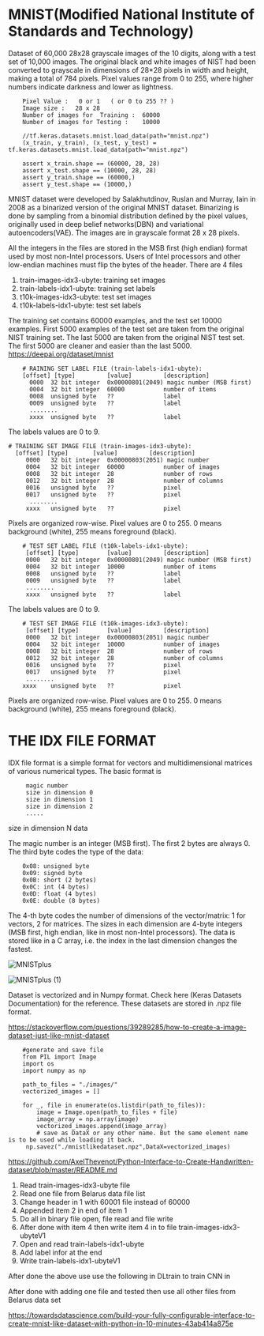 

# MNIST(Modified National Institute of Standards and Technology)


Dataset of 60,000 28x28 grayscale images of the 10 digits, along with a test set of 10,000 images. The original black and white images of NIST had been converted to grayscale in dimensions of 28*28 pixels in width and height, making a total of 784 pixels. Pixel values range from 0 to 255, where higher numbers indicate darkness and lower as lightness.

        Pixel Value :   0 or 1   ( or 0 to 255 ?? )
        Image size :   28 x 28
        Number of images for  Training :  60000
        Number of images for Testing :    10000

        //tf.keras.datasets.mnist.load_data(path="mnist.npz")
        (x_train, y_train), (x_test, y_test) = tf.keras.datasets.mnist.load_data(path="mnist.npz")

        assert x_train.shape == (60000, 28, 28)
        assert x_test.shape == (10000, 28, 28)
        assert y_train.shape == (60000,)
        assert y_test.shape == (10000,)


MNIST dataset were developed by Salakhutdinov, Ruslan and Murray, Iain in 2008 as a binarized version of the original MNIST dataset. Binarizing is done by sampling from a binomial distribution defined by the pixel values, originally used in deep belief networks(DBN) and variational autoencoders(VAE). The images are in grayscale format 28 x 28 pixels.

All the integers in the files are stored in the MSB first (high endian) format used by most non-Intel processors. Users of Intel processors and other low-endian machines must flip the bytes of the header.  There are 4 files

1. train-images-idx3-ubyte: training set images 
2. train-labels-idx1-ubyte: training set labels 
3. t10k-images-idx3-ubyte:  test set images 
4. t10k-labels-idx1-ubyte:  test set labels

The training set contains 60000 examples, and the test set 10000 examples. First 5000 examples of the test 
set are taken from the original NIST training set. The last 5000 are taken from the original NIST test 
set. The first 5000 are cleaner and easier than the last 5000. https://deepai.org/dataset/mnist




        # RAINING SET LABEL FILE (train-labels-idx1-ubyte):
        [offset] [type]      	[value]      	[description] 
          0000 	32 bit integer  0x00000801(2049) magic number (MSB first) 
          0004 	32 bit integer  60000        	number of items 
          0008 	unsigned byte   ??           	label 
          0009 	unsigned byte   ??           	label 
          ........ 
          xxxx 	unsigned byte   ??           	label
   
 The labels values are 0 to 9.


    # TRAINING SET IMAGE FILE (train-images-idx3-ubyte):
      [offset] [type]      	[value]      	[description] 
         0000 	32 bit integer  0x00000803(2051) magic number 
         0004 	32 bit integer  60000        	number of images 
         0008 	32 bit integer  28           	number of rows 
         0012 	32 bit integer  28           	number of columns 
         0016 	unsigned byte   ??           	pixel 
         0017 	unsigned byte   ??           	pixel 
          ........ 
         xxxx 	unsigned byte   ??           	pixel

Pixels are organized row-wise. Pixel values are 0 to 255. 0 means background (white), 255 means foreground (black).


        # TEST SET LABEL FILE (t10k-labels-idx1-ubyte):
         [offset] [type]      	[value]      	[description] 
         0000 	32 bit integer  0x00000801(2049) magic number (MSB first) 
         0004 	32 bit integer  10000        	number of items 
         0008 	unsigned byte   ??           	label 
         0009 	unsigned byte   ??           	label 
         ........ 
         xxxx 	unsigned byte   ??           	label

The labels values are 0 to 9.

        # TEST SET IMAGE FILE (t10k-images-idx3-ubyte):
         [offset] [type]      	[value]      	[description] 
         0000 	32 bit integer  0x00000803(2051) magic number 
         0004 	32 bit integer  10000        	number of images 
         0008 	32 bit integer  28           	number of rows 
         0012 	32 bit integer  28           	number of columns 
         0016 	unsigned byte   ??           	pixel 
         0017 	unsigned byte   ??           	pixel 
         ........ 
        xxxx 	unsigned byte   ??           	pixel

Pixels are organized row-wise. Pixel values are 0 to 255. 
0 means background (white), 255 means foreground (black).

# THE IDX FILE FORMAT

IDX file format is a simple format for vectors and multidimensional
matrices of various numerical types.
The basic format is
 
         magic number 
         size in dimension 0 
         size in dimension 1 
         size in dimension 2 
         ..... 

size in dimension N  data

The magic number is an integer (MSB first). 
The first 2 bytes are always 0.
The third byte codes the type of the data: 

        0x08: unsigned byte 
        0x09: signed byte 
        0x0B: short (2 bytes) 
        0x0C: int (4 bytes) 
        0x0D: float (4 bytes) 
        0x0E: double (8 bytes)
    
 The 4-th byte codes the number of dimensions of the vector/matrix: 1 for vectors, 2 for matrices.
 The sizes in each dimension are 4-byte integers (MSB first, high endian, like in most non-Intel processors). 
 The data is stored like in a C array, i.e. the index in the last dimension changes the fastest.
 
 
 ![MNISTplus](https://user-images.githubusercontent.com/58679469/229864625-9eddb843-db9a-49f4-8b5b-fbc655cc191b.jpg)

 
 
 ![MNISTplus (1)](https://user-images.githubusercontent.com/58679469/229864773-63d58137-413a-46ea-8276-ac9e17801822.jpg)

 Dataset is vectorized and in Numpy format. Check here (Keras Datasets Documentation) for the reference. 
These datasets are stored in .npz file format.

https://stackoverflow.com/questions/39289285/how-to-create-a-image-dataset-just-like-mnist-dataset

        #generate and save file
        from PIL import Image
        import os
        import numpy as np

        path_to_files = "./images/"    
        vectorized_images = []

        for _, file in enumerate(os.listdir(path_to_files)):
            image = Image.open(path_to_files + file)
            image_array = np.array(image)
            vectorized_images.append(image_array)        
            # save as DataX or any other name. But the same element name is to be used while loading it back. 
         np.savez("./mnistlikedataset.npz",DataX=vectorized_images)

https://github.com/AxelThevenot/Python-Interface-to-Create-Handwritten-dataset/blob/master/README.md 





1. Read train-images-idx3-ubyte file
2. Read one file from Belarus data  file list
3. Change header in 1 with 60001 file instead of 60000
4. Appended item 2 in end of item 1
5. Do all in binary file open, file read and file write
6. After done with item 4 then write item 4 in to file  train-images-idx3-ubyteV1
7. Open and read  train-labels-idx1-ubyte
8. Add label infor at the end
9. Write  train-labels-idx1-ubyteV1


After done the above use use the following in DLtrain to train CNN in



After done with adding one file and tested then use all other files from Belarus data set

https://towardsdatascience.com/build-your-fully-configurable-interface-to-create-mnist-like-dataset-with-python-in-10-minutes-43ab414a875e 


